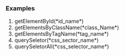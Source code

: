 ### Examples
<ol>
  <li>getElementById(*id_name*)</li>
  <li>getElementsByClassName(*class_Name*)</li>
  <li>getElementsByTagName(*tag_name*)</li>
  <li>querySeletor(*css_sector_name*)</li>
  <li>querySeletorAll(*css_selector_name*)</li>
</ol>